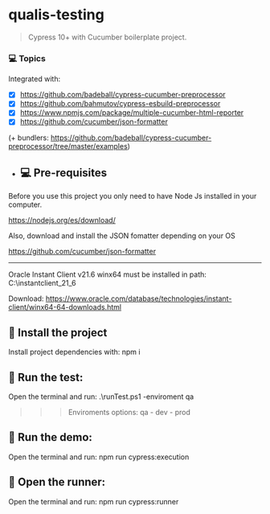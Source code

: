 # qualis-testing


> Cypress 10+ with Cucumber boilerplate project.

### 💻 Topics

Integrated with:

- [x] https://github.com/badeball/cypress-cucumber-preprocessor
- [x] https://github.com/bahmutov/cypress-esbuild-preprocessor
- [x] https://www.npmjs.com/package/multiple-cucumber-html-reporter
- [x] https://github.com/cucumber/json-formatter

(+ bundlers: https://github.com/badeball/cypress-cucumber-preprocessor/tree/master/examples)

- ## 💻 Pre-requisites

Before you use this project you only need to have Node Js installed in your computer.

https://nodejs.org/es/download/

Also, download and install the JSON fomatter depending on your OS

https://github.com/cucumber/json-formatter

______________________________________________________________________________________

Oracle Instant Client v21.6 winx64 must be installed in path: C:\instantclient_21_6

Download: https://www.oracle.com/database/technologies/instant-client/winx64-64-downloads.html

## 🚀 Install the project

Install project dependencies with: npm i


## 🚀 Run the test: 
Open the terminal and run: .\runTest.ps1 -enviroment qa

>>>Enviroments options: qa - dev - prod

## 🚀 Run the demo: 
Open the terminal and run: npm run cypress:execution

## 🚀 Open the runner: 
Open the terminal and run: npm run cypress:runner